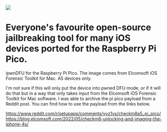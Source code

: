 ![](https://raw.githubusercontent.com/axi0mX/ipwndfu/master/repo/ipwndfu.png)
# Everyone's favourite open-source jailbreaking tool for many iOS devices ported for the Raspberry Pi Pico.

ipwnDFU for the Raspberry Pi Pico. The image comes from Elcomsoft iOS Forensic Toolkit for Mac. A5 devices only.

I'm not sure if this will only put the device into pwned DFU mode, or if it will do that but in a way that only takes input from the Elcomsoft iOS Forensic Toolkit for Mac software. I was able to archive the pi pico payload from a Reddit post. You can find how to use the payload from the links below.

https://www.reddit.com/r/setupapp/comments/yyz1vs/checkm8a5_pi_pico/
https://blog.elcomsoft.com/2022/05/checkm8-unlocking-and-imaging-the-iphone-4s/
